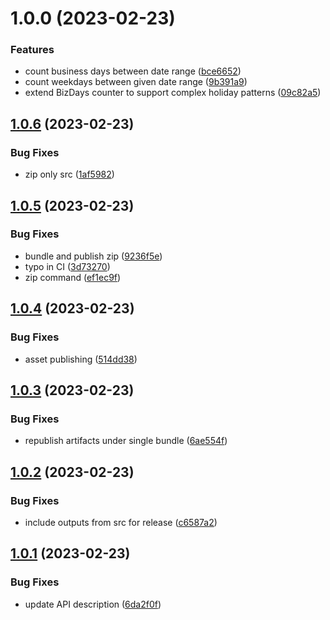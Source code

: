 # 1.0.0 (2023-02-23)


### Features

* count business days between date range ([bce6652](https://github.com/whimzyLive/dctc/commit/bce6652b74f32591637d60914b04b089227f30df))
* count weekdays between given date range ([9b391a9](https://github.com/whimzyLive/dctc/commit/9b391a93388f7f5f4413a458786e28d741b037bd))
* extend BizDays counter to support complex holiday patterns ([09c82a5](https://github.com/whimzyLive/dctc/commit/09c82a5ac5127e30adf73860c59afd04dbd11c74))

## [1.0.6](https://github.com/whimzyLive/dctc/compare/v1.0.5...v1.0.6) (2023-02-23)


### Bug Fixes

* zip only src ([1af5982](https://github.com/whimzyLive/dctc/commit/1af598245e74a19338eeb602d5332299ca61d1c8))

## [1.0.5](https://github.com/whimzyLive/dctc/compare/v1.0.4...v1.0.5) (2023-02-23)


### Bug Fixes

* bundle and publish zip ([9236f5e](https://github.com/whimzyLive/dctc/commit/9236f5e140dbd046d14db0f8ce16e22d9cd3a1c3))
* typo in CI ([3d73270](https://github.com/whimzyLive/dctc/commit/3d732703dd84890d92227f91fe210848b1d13ac7))
* zip command ([ef1ec9f](https://github.com/whimzyLive/dctc/commit/ef1ec9fe140805f47174ae5314876c33ea259d7f))

## [1.0.4](https://github.com/whimzyLive/dctc/compare/v1.0.3...v1.0.4) (2023-02-23)


### Bug Fixes

* asset publishing ([514dd38](https://github.com/whimzyLive/dctc/commit/514dd385c508dba8643e2fbec623f554ce6d37c8))

## [1.0.3](https://github.com/whimzyLive/dctc/compare/v1.0.2...v1.0.3) (2023-02-23)


### Bug Fixes

* republish artifacts under single bundle ([6ae554f](https://github.com/whimzyLive/dctc/commit/6ae554f9e11e5963af38f1d6ec32428773cf16b0))

## [1.0.2](https://github.com/whimzyLive/dctc/compare/v1.0.1...v1.0.2) (2023-02-23)


### Bug Fixes

* include outputs from src for release ([c6587a2](https://github.com/whimzyLive/dctc/commit/c6587a2f986ee414b27bab82e3fffac7e8addbd7))

## [1.0.1](https://github.com/whimzyLive/dctc/compare/v1.0.0...v1.0.1) (2023-02-23)


### Bug Fixes

* update API description ([6da2f0f](https://github.com/whimzyLive/dctc/commit/6da2f0f676aeb0be9767eb172635ebe4769a8733))
